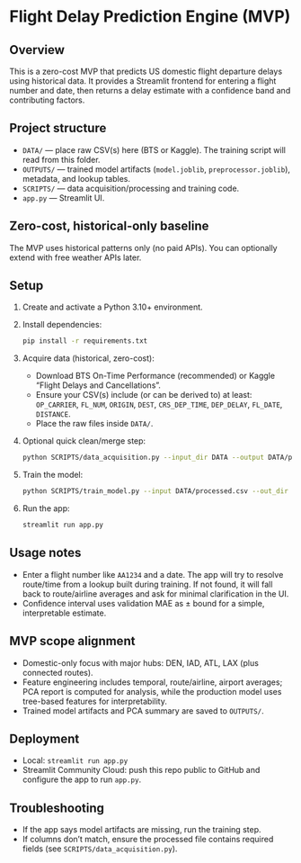 Flight Delay Prediction Engine (MVP)
===================================

Overview
--------
This is a zero-cost MVP that predicts US domestic flight departure delays using historical data. It provides a Streamlit frontend for entering a flight number and date, then returns a delay estimate with a confidence band and contributing factors.

Project structure
-----------------
- `DATA/` — place raw CSV(s) here (BTS or Kaggle). The training script will read from this folder.
- `OUTPUTS/` — trained model artifacts (`model.joblib`, `preprocessor.joblib`), metadata, and lookup tables.
- `SCRIPTS/` — data acquisition/processing and training code.
- `app.py` — Streamlit UI.

Zero-cost, historical-only baseline
-----------------------------------
The MVP uses historical patterns only (no paid APIs). You can optionally extend with free weather APIs later.

Setup
-----
1) Create and activate a Python 3.10+ environment.

2) Install dependencies:
   
   ```bash
   pip install -r requirements.txt
   ```

3) Acquire data (historical, zero-cost):
   - Download BTS On-Time Performance (recommended) or Kaggle “Flight Delays and Cancellations”.
   - Ensure your CSV(s) include (or can be derived to) at least: `OP_CARRIER`, `FL_NUM`, `ORIGIN`, `DEST`, `CRS_DEP_TIME`, `DEP_DELAY`, `FL_DATE`, `DISTANCE`.
   - Place the raw files inside `DATA/`.

4) Optional quick clean/merge step:
   
   ```bash
   python SCRIPTS/data_acquisition.py --input_dir DATA --output DATA/processed.csv
   ```

5) Train the model:
   
   ```bash
   python SCRIPTS/train_model.py --input DATA/processed.csv --out_dir OUTPUTS
   ```

6) Run the app:
   
   ```bash
   streamlit run app.py
   ```

Usage notes
-----------
- Enter a flight number like `AA1234` and a date. The app will try to resolve route/time from a lookup built during training. If not found, it will fall back to route/airline averages and ask for minimal clarification in the UI.
- Confidence interval uses validation MAE as ± bound for a simple, interpretable estimate.

MVP scope alignment
-------------------
- Domestic-only focus with major hubs: DEN, IAD, ATL, LAX (plus connected routes).
- Feature engineering includes temporal, route/airline, airport averages; PCA report is computed for analysis, while the production model uses tree-based features for interpretability.
- Trained model artifacts and PCA summary are saved to `OUTPUTS/`.

Deployment
----------
- Local: `streamlit run app.py`
- Streamlit Community Cloud: push this repo public to GitHub and configure the app to run `app.py`.

Troubleshooting
---------------
- If the app says model artifacts are missing, run the training step.
- If columns don’t match, ensure the processed file contains required fields (see `SCRIPTS/data_acquisition.py`).

